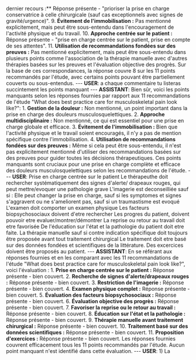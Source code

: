 dernier recours :** Réponse présente - "prioriser la prise en charge conservatrice à celle chirurgicale (sauf cas exceptionnels avec signes de gravité/urgence)". 9. **Évitement de l'immobilisation :** Pas mentionné explicitement, mais peut être sous-entendu dans l'encouragement de l'activité physique et du travail. 10. **Approche centrée sur le patient :** Réponse présente - "prise en charge centrée sur le patient, prise en compte de ses attentes". 11. **Utilisation de recommandations fondées sur des preuves :** Pas mentionné explicitement, mais peut être sous-entendu dans plusieurs points comme l'association de la thérapie manuelle avec d'autres thérapies basées sur les preuves et l'évaluation objective des progrès. Sur la base de ces correspondances, la réponse couvre 8 sur les 11 points recommandés par l'étude, avec certains points pouvant être partiellement couverts ou sous-entendus. --- **USER**: a chaque commentaire tu listeras succintement les points manquant --- **ASSISTANT**: Bien sûr, voici les points manquants selon les réponses fournies par rapport aux 11 recommandations de l'étude "What does best practice care for musculoskeletal pain look like?": 1. **Gestion de la douleur :** Non mentionné, un point important dans la prise en charge des douleurs musculosquelettiques. 2. **Approche multidisciplinaire :** Non mentionné, ce qui est essentiel pour une prise en charge globale et efficace. 3. **Évitement de l'immobilisation :** Bien que l'activité physique et le travail soient encouragés, il n'y a pas de mention spécifique contre l'immobilisation. 4. **Utilisation de recommandations fondées sur des preuves :** Même si cela peut être sous-entendu, il n'est pas explicitement mentionné d'utiliser des recommandations basées sur des preuves pour guider toutes les décisions thérapeutiques. Ces points manquants sont cruciaux pour une prise en charge complète et efficace des douleurs musculosquelettiques selon les recommandations de l'étude. --- **USER**: Prise en charge centrée sur le patient Le thérapeuthe doit rechercher systématiquement des signes d'alerte/ drapeaux rouges, qui peut mettre/evoquer une pathologie grave L'imagerie est deconseilliée sauf si : Elle peut changer la prise en charge, sauf si les symptomes et signes s'aggravent ou ne s'ameliorent pas, sauf si un traumastisme est evoqué L'examen doit comporter un examen physique Les facteurs biopsychosociaux doivent d'etre rechercher Les progres du patient, doivent pouvoir etre evaluer/montrer/démontrer La reprise ou retour au travail doit etre favorisée De l'éducation sur l'état et la pathologie du patient doit etre faite. La thérapie manuelle sauf si contre indication spécifique doit toujours être proposée avant tout traitement chirurgical Le traitement doit etre basé sur des données fondées et scientifiques de la littérature. Des excercices doivent être proposés au patient. --- **ASSISTANT**: En se référant aux réponses fournies et en les comparant avec les 11 recommandations de l'étude "What does best practice care for musculoskeletal pain look like?", voici l'évaluation : 1. **Prise en charge centrée sur le patient :** Réponse présente - bien couvert. 2. **Recherche de signes d'alerte/drapeaux rouges :** Réponse présente - bien couvert. 3. **Restriction de l'imagerie :** Réponse présente - bien couvert. 4. **Examen physique complet :** Réponse présente - bien couvert. 5. **Évaluation des facteurs biopsychosociaux :** Réponse présente - bien couvert. 6. **Évaluation objective des progrès :** Réponse présente - bien couvert. 7. **Favoriser la reprise ou le retour au travail :** Réponse présente - bien couvert. 8. **Éducation sur l'état et la pathologie :** Réponse présente - bien couvert. 9. **Thérapie manuelle avant traitement chirurgical :** Réponse présente - bien couvert. 10. **Traitement basé sur des données scientifiques :** Réponse présente - bien couvert. 11. **Proposition d'exercices :** Réponse présente - bien couvert. Les réponses fournies couvrent efficacement tous les 11 points recommandés par l'étude. Aucun point manquant n'est identifié dans cette évaluation. --- **USER**: 1) La